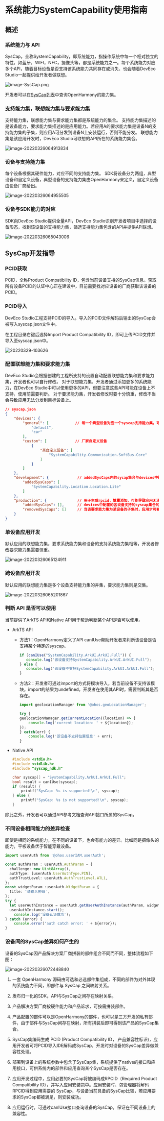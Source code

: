 # 系统能力SystemCapability使用指南

## 概述

### 系统能力与 API

SysCap，全称SystemCapability，即系统能力，指操作系统中每一个相对独立的特性，如蓝牙，WIFI，NFC，摄像头等，都是系统能力之一。每个系统能力对应多个API，随着目标设备是否支持该系统能力共同存在或消失，也会随着DevEco Studio一起提供给开发者做联想。

![image-SysCap.png](figures/image-SysCap.png)

开发者可以在[SysCap列表](syscap-list.md)中查询OpenHarmony的能力集。

### 支持能力集，联想能力集与要求能力集

支持能力集，联想能力集与要求能力集都是系统能力的集合。
支持能力集描述的是设备能力，要求能力集描述的是应用能力。若应用A的要求能力集是设备N的支持能力集的子集，则应用A可分发到设备N上安装运行，否则不能分发。
联想能力集是该应用开发时，DevEco Studio可联想的API所在的系统能力集合。

![image-20220326064913834](figures/image-20220326064913834.png)

### 设备与支持能力集

每个设备根据其硬件能力，对应不同的支持能力集。
SDK将设备分为两组，典型设备和自定义设备，典型设备的支持能力集由OpenHarmony来定义，自定义设备由设备厂商给出。

![image-20220326064955505](figures/image-20220326064955505.png)

### 设备与SDK能力的对应

SDK向DevEco Studio提供全量API，DevEco Studio识别开发者项目中选择的设备形态，找到该设备的支持能力集，筛选支持能力集包含的API并提供API联想。

![image-20220326065043006](figures/image-20220326065043006.png)

## SysCap开发指导

### PCID获取

PCID，全称Product Compatibility ID，包含当前设备支持的SysCap信息。获取所有设备PCID的认证中心正在建设中，目前需要找对应设备的厂商获取该设备的PCID。

### PCID导入

DevEco Studio工程支持PCID的导入。导入的PCID文件解码后输出的SysCap会被写入syscap.json文件中。

在工程目录右键后选择Import Product Compatibility ID，即可上传PCID文件并导入至syscap.json中。

![20220329-103626](figures/20220329-103626.gif)

### 配置联想能力集和要求能力集

DevEco Studio会根据创建的工程所支持的设置自动配置联想能力集和要求能力集，开发者也可以自行修改。
对于联想能力集，开发者通过添加更多的系统能力，在DevEco Studio中可以使用更多的API，但要注意这些API可能在设备上不支持，使用前需要判断。
对于要求能力集，开发者修改时要十分慎重，修改不当会导致应用无法分发到目标设备上。

```json
// syscap.json
{
	"devices": {
		"general": [            // 每一个典型设备对应一个syscap支持能力集，可配置多个典型设备
			"default",
			"car"
		],
		"custom": [             // 厂家自定义设备
			{
				"某自定义设备": [
					"SystemCapability.Communication.SoftBus.Core"
				]
			}
		]
	},
	"development": {             // addedSysCaps内的sycap集合与devices中配置的各设备支持的syscap集合的并集共同构成联想能力集
		"addedSysCaps": [
			"SystemCapability.Location.Location.Lite"
		]
	},
	"production": {              // 用于生成rpcid，慎重添加，可能导致应用无法分发到目标设备上
		"addedSysCaps": [],      // devices中配置的各设备支持的syscap集合的交集，添加addedSysCaps集合再除去removedSysCaps集合，共同构成要求能力集
		"removedSysCaps": []     // 当该要求能力集为某设备的子集时，应用才可被分发到该设备上
	}
}
```

### 单设备应用开发

默认应用的联想能力集，要求系统能力集和设备的支持系统能力集相等，开发者修改要求能力集需要慎重。

![image-20220326065124911](figures/image-20220326065124911.png)

### 跨设备应用开发

默认应用的联想能力集是多个设备支持能力集的并集，要求能力集则是交集。

![image-20220326065201867](figures/image-20220326065201867.png)

### 判断 API 是否可以使用

当前提供了ArkTS API和Native API用于帮助判断某个API是否可以使用。

- ArkTS API

  - 方法1：OpenHarmony定义了API canIUse帮助开发者来判断该设备是否支持某个特定的syscap。

    ```ts
    if (canIUse("SystemCapability.ArkUI.ArkUI.Full")) {
	   console.log("该设备支持SystemCapability.ArkUI.ArkUI.Full");
    } else {
       console.log("该设备不支持SystemCapability.ArkUI.ArkUI.Full");
    }
    ```

  - 方法2：开发者可通过import的方式将模块导入，若当前设备不支持该模块，import的结果为undefined，开发者在使用其API时，需要判断其是否存在。

	```ts
	import geolocationManager from '@ohos.geoLocationManager';

	try {
	geolocationManager.getCurrentLocation((location) => {
		console.log('current location: ' + ${location});
	});
	} catch(err) {
	    console.log('该设备不支持位置信息' + err);
	}
	```
- Native API

	```c
	#include <stdio.h>
	#include <stdlib.h>
	#include "syscap_ndk.h"

	char syscap[] = "SystemCapability.ArkUI.ArkUI.Full";
	bool result = canIUse(syscap);
	if (result) {
		printf("SysCap: %s is supported!\n", syscap);
	} else {
		printf("SysCap: %s is not supported!\n", syscap);
	}
	```

除此之外，开发者可以通过API参考文档查询API接口所属的SysCap。

### 不同设备相同能力的差异检查

即使是相同的系统能力，在不同的设备下，也会有能力的差异。比如同是摄像头的能力，平板设备优于智能穿戴设备。

```ts
import userAuth from '@ohos.userIAM.userAuth';

const authParam : userAuth.AuthParam = {
  challenge: new Uint8Array(),
  authType: [userAuth.UserAuthType.PIN],
  authTrustLevel: userAuth.AuthTrustLevel.ATL1,
};
const widgetParam :userAuth.WidgetParam = {
  title: '请输入密码',
};
try {
  let userAuthInstance = userAuth.getUserAuthInstance(authParam, widgetParam);
  userAuthInstance.start();
    console.log('设备认证成功');
} catch (error) {
    console.error('auth catch error: ' + ${error});
}
```

### 设备间的SysCap差异如何产生的

设备的SysCap因产品解决方案厂商拼装的部件组合不同而不同，整体流程如下图：

![image-20220326072448840](figures/image-20220326072448840.png)

1. 一套 OpenHarmony 源码由可选和必选部件集组成，不同的部件为对外体现的系统能力不同，即部件与 SysCap 之间映射关系。

2. 发布归一化的SDK，API与SysCap之间存在映射关系。

3. 产品解决方案厂商按硬件能力和产品诉求，可按需拼装部件。

4. 产品配置的部件可以是OpenHarmony的部件，也可以是三方开发的私有部件，由于部件与SysCap间存在映射，所有拼装后即可得到该产品的SysCap集合。

5. SysCap集编码生成 PCID (Product Compatibility ID， 产品兼容性标识)，应用开发者可将PCID导入IDE解码成SysCap，开发时对设备的SysCap差异做兼容性处理。

6. 部署到设备上的系统参数中包含了SysCap集，系统提供了native的接口和应用接口，可供系统内的部件和应用查询某个SysCap是否存在。

7. 应用开发过程中，应用必要的SysCap将被编码成RPCID（Required Product Compatibility ID），并写入应用安装包中。应用安装时，包管理器将解码RPCID得到应用需要的 SysCap，与设备当前具备的SysCap比较，若应用要求的SysCap都被满足，则安装成功。

8. 应用运行时，可通过canIUse接口查询设备的SysCap，保证在不同设备上的兼容性。
